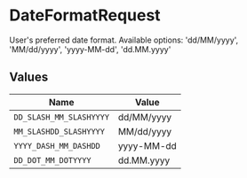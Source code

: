# DateFormatRequest

User's preferred date format. Available options: 'dd/MM/yyyy', 'MM/dd/yyyy', 'yyyy-MM-dd', 'dd.MM.yyyy'


## Values

| Name                    | Value                   |
| ----------------------- | ----------------------- |
| `DD_SLASH_MM_SLASHYYYY` | dd/MM/yyyy              |
| `MM_SLASHDD_SLASHYYYY`  | MM/dd/yyyy              |
| `YYYY_DASH_MM_DASHDD`   | yyyy-MM-dd              |
| `DD_DOT_MM_DOTYYYY`     | dd.MM.yyyy              |